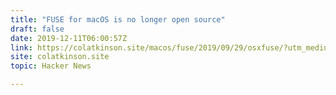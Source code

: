 ```yaml
---
title: "FUSE for macOS is no longer open source"
draft: false
date: 2019-12-11T06:00:57Z
link: https://colatkinson.site/macos/fuse/2019/09/29/osxfuse/?utm_medium=RSS&utm_source=hune
site: colatkinson.site
topic: Hacker News  

---
```

